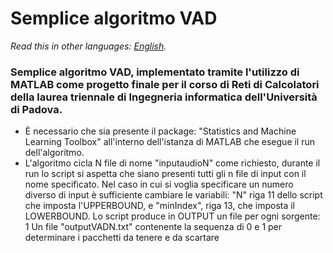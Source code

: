 # **Semplice algoritmo VAD**

*Read this in other languages: [English](README.en.md).*

### Semplice algoritmo VAD, implementato tramite l'utilizzo di MATLAB come progetto finale per il corso di Reti di Calcolatori della laurea triennale di Ingegneria informatica dell'Università di Padova.

- È necessario che sia presente il package: "Statistics and Machine Learning Toolbox" all'interno dell'istanza di MATLAB che esegue il run dell'algoritmo.
- L'algoritmo cicla N file di nome "inputaudioN" come richiesto, durante il run lo script si aspetta che siano presenti tutti gli n file di input con il nome specificato.
Nel caso in cui si voglia specificare un numero diverso di input è sufficiente cambiare le variabili: "N" riga 11 dello script che imposta l'UPPERBOUND,
e "minIndex", riga 13, che imposta il LOWERBOUND.
Lo script produce in OUTPUT un file per ogni sorgente: 
1  Un file "outputVADN.txt" contenente la sequenza di 0 e 1 per determinare i pacchetti da tenere e da scartare
